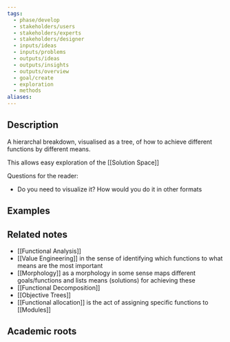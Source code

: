 ```yaml
---
tags:
  - phase/develop
  - stakeholders/users
  - stakeholders/experts
  - stakeholders/designer
  - inputs/ideas
  - inputs/problems
  - outputs/ideas
  - outputs/insights
  - outputs/overview
  - goal/create
  - exploration
  - methods
aliases:
---
```


## Description
A hierarchal breakdown, visualised as a tree, of how to achieve different functions by different means.

This allows easy exploration of the [[Solution Space]] 


Questions for the reader:
- Do you need to visualize it? How would you do it in other formats
## Examples 


## Related notes 
- [[Functional  Analysis]]
- [[Value Engineering]] in the sense of identifying which functions to what means are the most important
- [[Morphology]] as a morphology in some sense maps different goals/functions and lists means (solutions) for achieving these 
- [[Functional Decomposition]]
- [[Objective Trees]]
- [[Functional allocation]] is the act of assigning specific functions to [[Modules]]

## Academic roots
